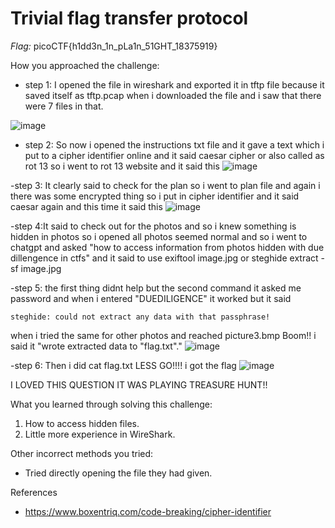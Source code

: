 # Trivial flag transfer protocol

*Flag:* picoCTF{h1dd3n_1n_pLa1n_51GHT_18375919}

How you approached the challenge:

- step 1: I opened the file in wireshark and exported it in tftp file because it saved itself as tftp.pcap when i downloaded the file and i saw that there were 7 files in that. 

![image](https://github.com/user-attachments/assets/84ea76f1-da4d-4c48-90ee-9437e60c1d32)


- step 2: So now i opened the instructions txt file and it gave a text which i put to a cipher identifier online and it said caesar cipher or also called as rot 13 so i went to rot 13 website and it said this
![image](https://github.com/user-attachments/assets/c5f4fed8-42ef-4cb4-93f9-b091a3c03e88)

-step 3: It clearly said to check for the plan so i went to plan file and again i there was some encrypted thing so i put in cipher identifier and it said caesar again and this time it said this
![image](https://github.com/user-attachments/assets/a9b924a4-a526-407c-8c31-e47704980cb1)

-step 4:It said to check out for the photos and so i knew something is hidden in photos so i opened all photos seemed normal and so i went to chatgpt and asked "how to access information from photos hidden with due dillengence in ctfs" and it said to use
exiftool image.jpg
or
steghide extract -sf image.jpg

-step 5: the first thing didnt help but the second command it asked me password and when i entered "DUEDILIGENCE" it worked but it said
```
steghide: could not extract any data with that passphrase!
```
when i tried the same for other photos and reached picture3.bmp Boom!! i said it "wrote extracted data to "flag.txt"."
![image](https://github.com/user-attachments/assets/f6b45eef-11b7-4709-bdba-0eac05b9194a)


-step 6: Then i did cat flag.txt
LESS GO!!!! i got the flag
![image](https://github.com/user-attachments/assets/fc396956-e663-4b26-ba82-e94d6e2d8a5a)

I LOVED THIS QUESTION IT WAS PLAYING TREASURE HUNT!!

What you learned through solving this challenge:

1. How to access hidden files.
2. Little more experience in WireShark.

Other incorrect methods you tried:

- Tried directly opening the file they had given.

References

- https://www.boxentriq.com/code-breaking/cipher-identifier
